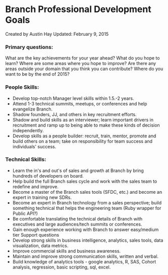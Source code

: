 Branch Professional Development Goals
=====================================

Created by Austin Hay
Updated: February 9, 2015


### Primary questions: ###

What are the key achievements for your year ahead?
What do you hope to learn?
Where are some areas where you hope to improve?
Are there any areas outside your domain that you think you can contribute?
Where do you want to be by the end of 2015?

### People Skills: ###

* Develop top-notch Manager level skills within 1.5.-2 years.
* Attend 1-3 technical summits, meetups, or conferences and help evangelize Branch.
* Shadow founders, JJ, and others in key recruitment efforts.
* Shadow and build skills as an interviewer; learn important drivers in recruitment and ramp up to being able to make these kinds of decision independently. 
* Develop skills as a people builder: recruit, train, mentor, promote and build others on a team; take on responsibility for team success and individuals' success.

### Technical Skills: ###

* Learn the in's and out's of sales and growth at Branch by bring hundreds of developers on board.
* Help build the full Branch sales cycle and work with the sales team to redefine and improve.
* Become a master of the Branch sales tools (SFDC, etc.) and become an expert in training new SDRs.
* Become an expert in Branch technology from a sales perspective; build something technical that helps the engineering team (Ruby wrapper for Public API?)
* Be comfortable translating the technical details of Branch with executives and large audiences/tech summits or conferences.
* Gain enough experience working with Branch to answer easy/medium tier Support questions
* Develop strong skills in business intelligence, analytics, sales tools, data visualization, data metrics.
* Improve commercial skills and business awareness.
* Maintain and improve strong communication skills, written and verbal.
* Build knowledge of analytics tools - google analytics, R, SAS, Cohort analysis, regression, basic scripting, sql, excel.



